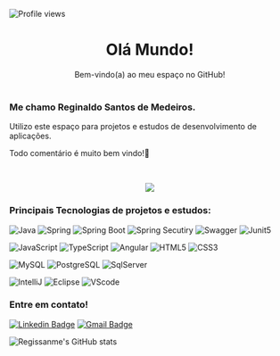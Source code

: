 ![Profile views](https://gpvc.arturio.dev/regissanme)   

<div align="center">
<h1> Olá Mundo!</h1>
Bem-vindo(a) ao meu espaço no GitHub!
</div>
</br>

### Me chamo Reginaldo Santos de Medeiros.   




Utilizo este espaço para projetos e estudos de desenvolvimento de aplicações.   

Todo comentário é muito bem vindo!🤝

</br> 
<p align="center">   <img alingn="center" src="https://profile-counter.glitch.me/regissanme/count.svg" /></p>

### Principais Tecnologias de projetos e estudos:
![Java](https://img.shields.io/badge/Java-000?style=for-the-badge&logo=java)
![Spring](https://img.shields.io/badge/Spring-6DB33F.svg?style=for-the-badge&logo=Spring&logoColor=white)
![Spring Boot](https://img.shields.io/badge/Spring%20Boot-6DB33F.svg?style=for-the-badge&logo=Spring-Boot&logoColor=white)
![Spring Secutiry](https://img.shields.io/badge/Spring%20Security-6DB33F.svg?style=for-the-badge&logo=Spring-Security&logoColor=white)
![Swagger](https://img.shields.io/badge/Swagger-85EA2D.svg?style=for-the-badge&logo=Swagger&logoColor=black)
![Junit5](https://img.shields.io/badge/JUnit5-25A162.svg?style=for-the-badge&logo=JUnit5&logoColor=white)

![JavaScript](https://img.shields.io/badge/JavaScript-000?style=for-the-badge&logo=javascript)
![TypeScript](https://img.shields.io/badge/TypeScript-000?style=for-the-badge&logo=typescript)
![Angular](https://img.shields.io/badge/Angular-000?style=for-the-badge&logo=angular&logoColor=C3002F)
![HTML5](https://img.shields.io/badge/HTML5-000?style=for-the-badge&logo=html5)
![CSS3](https://img.shields.io/badge/CSS3-000?style=for-the-badge&logo=css3&logoColor=264CE4)

![MySQL](https://img.shields.io/badge/MySQL-000?style=for-the-badge&logo=mysql&logoColor=005C84)
![PostgreSQL](https://img.shields.io/badge/PostgreSQL-000?style=for-the-badge&logo=postgresql)
![SqlServer](https://img.shields.io/badge/Microsoft%20SQL%20Server-CC2927.svg?style=for-the-badge&logo=Microsoft-SQL-Server&logoColor=white)

![IntelliJ](https://img.shields.io/badge/IntelliJ%20IDEA-000000.svg?style=for-the-badge&logo=IntelliJ-IDEA&logoColor=white)
![Eclipse](https://img.shields.io/badge/Eclipse%20IDE-2C2255.svg?style=for-the-badge&logo=Eclipse-IDE&logoColor=white)
![VScode](https://img.shields.io/badge/Visual%20Studio%20Code-007ACC.svg?style=for-the-badge&logo=Visual-Studio-Code&logoColor=white)


### Entre em contato!

[![Linkedin Badge](https://img.shields.io/badge/-Reginaldo-blue?style=flat-square&logo=Linkedin&logoColor=white&link=https://www.linkedin.com/in/reginaldo-santos-de-medeiros-59517324/)](https://www.linkedin.com/in/reginaldo-santos-de-medeiros-59517324/) [![Gmail Badge](https://img.shields.io/badge/-rsanme@gmail.com-c14438?style=flat-square&logo=Gmail&logoColor=white&link=mailto:rsanme@gmail.com)](mailto:rsanme@gmail.com)


![Regissanme's GitHub stats](https://github-readme-stats.vercel.app/api?username=regissanme&show_icons=true&theme=radical)

